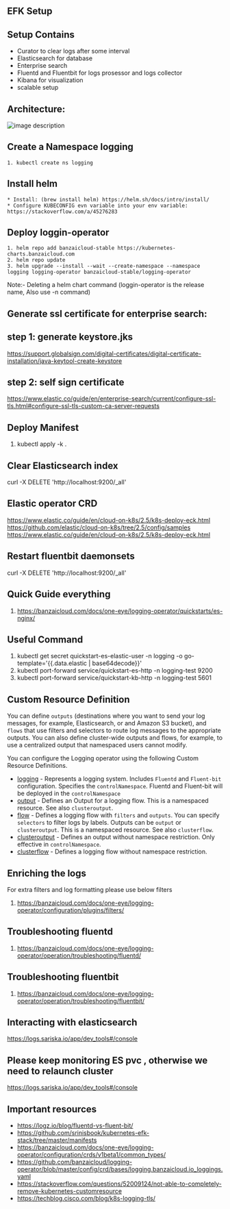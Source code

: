 ## EFK Setup



## Setup Contains
 - Curator to clear logs after some interval
 - Elasticsearch for database
 - Enterprise search 
 - Fluentd and Fluentbit for logs prosessor and logs collector
 - Kibana for visualization
 - scalable setup 


## Architecture:

![image description](https://camo.githubusercontent.com/1826e4f1b9b8107d7e7480137c767cbb9ef9689746bad30d8b0ce7ceef75b6d0/68747470733a2f2f62616e7a6169636c6f75642e636f6d2f646f63732f6f6e652d6579652f6c6f6767696e672d6f70657261746f722f696d672f6c6f6767696e675f6f70657261746f725f666c6f772e706e67)

   
## Create a Namespace logging
    1. kubectl create ns logging

## Install helm
    * Install: (brew install helm) https://helm.sh/docs/intro/install/ 
    * Configure KUBECONFIG evn variable into your env variable: https://stackoverflow.com/a/45276283 

## Deploy loggin-operator

    1. helm repo add banzaicloud-stable https://kubernetes-charts.banzaicloud.com
    2. helm repo update
    3. helm upgrade --install --wait --create-namespace --namespace logging logging-operator banzaicloud-stable/logging-operator
Note:- Deleting a helm chart command (loggin-operator is the release name, Also use -n command)


## Generate ssl certificate for enterprise search:

## step 1: generate keystore.jks

https://support.globalsign.com/digital-certificates/digital-certificate-installation/java-keytool-create-keystore

## step 2: self sign certificate


https://www.elastic.co/guide/en/enterprise-search/current/configure-ssl-tls.html#configure-ssl-tls-custom-ca-server-requests

## Deploy Manifest

1. kubectl apply -k .
 

## Clear Elasticsearch index 

 curl -X DELETE 'http://localhost:9200/_all'

 
## Elastic operator CRD
 
https://www.elastic.co/guide/en/cloud-on-k8s/2.5/k8s-deploy-eck.html
https://github.com/elastic/cloud-on-k8s/tree/2.5/config/samples
https://www.elastic.co/guide/en/cloud-on-k8s/2.5/k8s-deploy-eck.html
## Restart fluentbit daemonsets  

 curl -X DELETE 'http://localhost:9200/_all'

## Quick Guide everything

1. https://banzaicloud.com/docs/one-eye/logging-operator/quickstarts/es-nginx/


## Useful Command

1. kubectl get secret quickstart-es-elastic-user  -n logging -o go-template='{{.data.elastic | base64decode}}'
2. kubectl port-forward service/quickstart-es-http -n logging-test 9200
3. kubectl port-forward service/quickstart-kb-http -n logging-test 5601



## Custom Resource Definition

You can define `outputs` (destinations where you want to send your log messages, for example, Elasticsearch, or and Amazon S3 bucket), and `flows` that use filters and selectors to route log messages to the appropriate outputs. You can also define cluster-wide outputs and flows, for example, to use a centralized output that namespaced users cannot modify.

You can configure the Logging operator using the following Custom Resource Definitions.

- [logging](https://banzaicloud.com/docs/one-eye/logging-operator/configuration/crds/v1beta1/logging_types/) - Represents a logging system. Includes `Fluentd` and `Fluent-bit` configuration. Specifies the `controlNamespace`. Fluentd and Fluent-bit will be deployed in the `controlNamespace`
- [output](https://banzaicloud.com/docs/one-eye/logging-operator/configuration/crds/v1beta1/output_types/) - Defines an Output for a logging flow. This is a namespaced resource. See also `clusteroutput`.
- [flow](https://banzaicloud.com/docs/one-eye/logging-operator/configuration/crds/v1beta1/flow_types/) - Defines a logging flow with `filters` and `outputs`. You can specify `selectors` to filter logs by labels. Outputs can be `output` or `clusteroutput`.  This is a namespaced resource. See also `clusterflow`.
- [clusteroutput](https://banzaicloud.com/docs/one-eye/logging-operator/configuration/crds/v1beta1/clusteroutput_types/) - Defines an output without namespace restriction. Only effective in `controlNamespace`.
- [clusterflow](https://banzaicloud.com/docs/one-eye/logging-operator/configuration/crds/v1beta1/output_types/) - Defines a logging flow without namespace restriction.

## Enriching the logs

  For extra filters and log formatting please use below filters
 
1. https://banzaicloud.com/docs/one-eye/logging-operator/configuration/plugins/filters/


## Troubleshooting fluentd

   1.  https://banzaicloud.com/docs/one-eye/logging-operator/operation/troubleshooting/fluentd/

## Troubleshooting fluentbit

   1. https://banzaicloud.com/docs/one-eye/logging-operator/operation/troubleshooting/fluentbit/

## Interacting with elasticsearch

https://logs.sariska.io/app/dev_tools#/console


## Please keep monitoring ES pvc , otherwise we need to relaunch cluster

https://logs.sariska.io/app/dev_tools#/console



## Important resources
* https://logz.io/blog/fluentd-vs-fluent-bit/
* https://github.com/srinisbook/kubernetes-efk-stack/tree/master/manifests
* https://banzaicloud.com/docs/one-eye/logging-operator/configuration/crds/v1beta1/common_types/
* https://github.com/banzaicloud/logging-operator/blob/master/config/crd/bases/logging.banzaicloud.io_loggings.yaml
* https://stackoverflow.com/questions/52009124/not-able-to-completely-remove-kubernetes-customresource
* https://techblog.cisco.com/blog/k8s-logging-tls/

